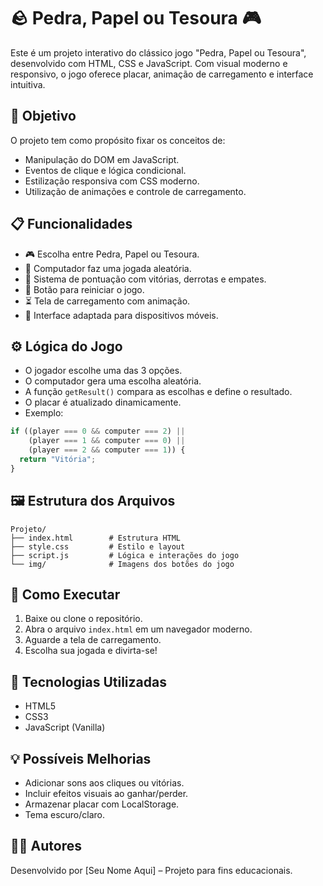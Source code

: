 # 🪨 Pedra, Papel ou Tesoura 🎮

Este é um projeto interativo do clássico jogo "Pedra, Papel ou Tesoura", desenvolvido com HTML, CSS e JavaScript. Com visual moderno e responsivo, o jogo oferece placar, animação de carregamento e interface intuitiva.

## 🎯 Objetivo

O projeto tem como propósito fixar os conceitos de:
- Manipulação do DOM em JavaScript.
- Eventos de clique e lógica condicional.
- Estilização responsiva com CSS moderno.
- Utilização de animações e controle de carregamento.

## 📋 Funcionalidades

- 🎮 Escolha entre Pedra, Papel ou Tesoura.
- 🤖 Computador faz uma jogada aleatória.
- 🧠 Sistema de pontuação com vitórias, derrotas e empates.
- 🔄 Botão para reiniciar o jogo.
- ⏳ Tela de carregamento com animação.
- 🎨 Interface adaptada para dispositivos móveis.

## ⚙️ Lógica do Jogo

- O jogador escolhe uma das 3 opções.
- O computador gera uma escolha aleatória.
- A função `getResult()` compara as escolhas e define o resultado.
- O placar é atualizado dinamicamente.
- Exemplo:
```js
if ((player === 0 && computer === 2) ||
    (player === 1 && computer === 0) ||
    (player === 2 && computer === 1)) {
  return "Vitória";
}
```

## 🖼️ Estrutura dos Arquivos

```
Projeto/
├── index.html        # Estrutura HTML
├── style.css         # Estilo e layout
├── script.js         # Lógica e interações do jogo
└── img/              # Imagens dos botões do jogo
```

## 🚀 Como Executar

1. Baixe ou clone o repositório.
2. Abra o arquivo `index.html` em um navegador moderno.
3. Aguarde a tela de carregamento.
4. Escolha sua jogada e divirta-se!

## 📌 Tecnologias Utilizadas

- HTML5
- CSS3
- JavaScript (Vanilla)

## 💡 Possíveis Melhorias

- Adicionar sons aos cliques ou vitórias.
- Incluir efeitos visuais ao ganhar/perder.
- Armazenar placar com LocalStorage.
- Tema escuro/claro.

## 👨‍💻 Autores

Desenvolvido por [Seu Nome Aqui] – Projeto para fins educacionais.